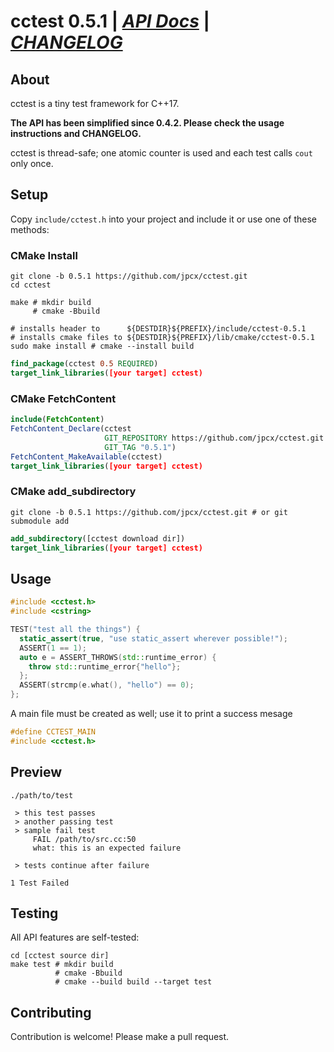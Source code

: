# cctest 0.5.1 | [_API Docs_](http://jpcx.github.io/cctest/cctest_8h.html) | [_CHANGELOG_](https://github.com/jpcx/cctest/blob/0.5.1/CHANGELOG.md)

## About

cctest is a tiny test framework for C++17.  

__The API has been simplified since 0.4.2. Please check the usage instructions and CHANGELOG.__

cctest is thread-safe; one atomic counter is used and each test calls `cout` only once.

## Setup

Copy `include/cctest.h` into your project and include it or use one of these methods:

### CMake Install

```shell
git clone -b 0.5.1 https://github.com/jpcx/cctest.git
cd cctest

make # mkdir build
     # cmake -Bbuild

# installs header to      ${DESTDIR}${PREFIX}/include/cctest-0.5.1
# installs cmake files to ${DESTDIR}${PREFIX}/lib/cmake/cctest-0.5.1
sudo make install # cmake --install build
```
```cmake
find_package(cctest 0.5 REQUIRED)
target_link_libraries([your target] cctest)
```

### CMake FetchContent

```cmake
include(FetchContent)
FetchContent_Declare(cctest
                     GIT_REPOSITORY https://github.com/jpcx/cctest.git
                     GIT_TAG "0.5.1")
FetchContent_MakeAvailable(cctest)
target_link_libraries([your target] cctest)
```

### CMake add\_subdirectory

```shell
git clone -b 0.5.1 https://github.com/jpcx/cctest.git # or git submodule add
```
```cmake
add_subdirectory([cctest download dir])
target_link_libraries([your target] cctest)
```

## Usage

```cpp
#include <cctest.h>
#include <cstring>

TEST("test all the things") {
  static_assert(true, "use static_assert wherever possible!");
  ASSERT(1 == 1);
  auto e = ASSERT_THROWS(std::runtime_error) {
    throw std::runtime_error{"hello"};
  };
  ASSERT(strcmp(e.what(), "hello") == 0);
};
```

A main file must be created as well; use it to print a success mesage

```cpp
#define CCTEST_MAIN
#include <cctest.h>
```

## Preview

``` shell
./path/to/test

 > this test passes
 > another passing test
 > sample fail test
     FAIL /path/to/src.cc:50
     what: this is an expected failure

 > tests continue after failure

1 Test Failed
```

## Testing

All API features are self-tested:

```shell
cd [cctest source dir]
make test # mkdir build
          # cmake -Bbuild
          # cmake --build build --target test

```

## Contributing

Contribution is welcome! Please make a pull request.  
